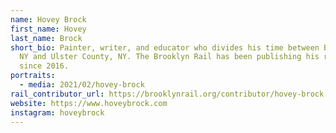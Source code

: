 ```yaml
---
name: Hovey Brock
first_name: Hovey
last_name: Brock
short_bio: Painter, writer, and educator who divides his time between Brooklyn,
  NY and Ulster County, NY. The Brooklyn Rail has been publishing his reviews
  since 2016.
portraits:
  - media: 2021/02/hovey-brock
rail_contributor_url: https://brooklynrail.org/contributor/hovey-brock
website: https://www.hoveybrock.com
instagram: hoveybrock
---
```

